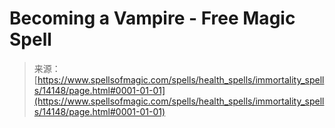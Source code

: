 <!--yml
category: 未分类
date: 2024-06-12 18:53:02
-->

# Becoming a Vampire - Free Magic Spell

> 来源：[https://www.spellsofmagic.com/spells/health_spells/immortality_spells/14148/page.html#0001-01-01](https://www.spellsofmagic.com/spells/health_spells/immortality_spells/14148/page.html#0001-01-01)